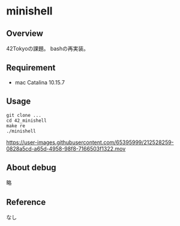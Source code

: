 # minishell

## Overview
42Tokyoの課題。
bashの再実装。

## Requirement
- mac Catalina 10.15.7

## Usage
```
git clone ...
cd 42_minishell
make re
./minishell
```

https://user-images.githubusercontent.com/65395999/212528259-0828a5cd-a65d-4958-98f8-7166503f1322.mov

## About debug
略

## Reference
なし
